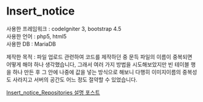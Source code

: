 # Insert_notice

사용한 프레임워크 : codeIgniter 3, bootstrap 4.5<br>
사용한 언어 : php5, html5<br>
사용한 DB : MariaDB<br>

제작한 목적 : 파일 업로드 관련하여 코드를 제작하던 중 문득 파일의 이름이 중복되면 어떻게 해야 하나 생각했습니다, 그래서 여러 가지 방법을 시도해보았지만 빈 테이블 행을 하나 만든 후 그 안에 나중에 값을 넣는 방식으로 해보니 다행히 이미지이름의 중복성도 사라지고 서버의 공간도 어느 정도 절약할 수 있었습니다.

<a href="https://juniorprogram.tistory.com/57">Insert_notice_Repositories 설명 포스트</a>
